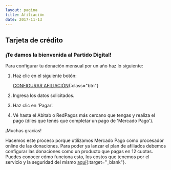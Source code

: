 ```yaml
---
layout: pagina
title: Afiliación
date: 2017-11-13
---
```


## Tarjeta de crédito

### ¡Te damos la bienvenida al Partido Digital!

Para configurar tu donación mensual por un año haz lo siguiente:

1. Haz clic en el siguiente botón:

    [CONFIGURAR AFILIACIÓN](http://mpago.la/t1ID){:class="btn"}

2. Ingresa los datos solicitados.
3. Haz clic en 'Pagar'.
4. Vé hasta el Abitab o RedPagos más cercano que tengas y realiza el pago (diles que tenés que completar un pago de 'Mercado Pago').

¡Muchas gracias!

Hacemos este proceso porque utilizamos Mercado Pago como procesador online de las donaciones. Para poder ya lanzar el plan de afiliados debemos configurar las donaciones como un producto que pagas en 12 cuotas.
Puedes conocer cómo funciona esto, los costos que tenemos por el servicio y la seguridad del mismo [aquí](https://www.mercadopago.com.uy/recibir-pagos-online#herramienta-todo-resuelto){:target="_blank"}.
